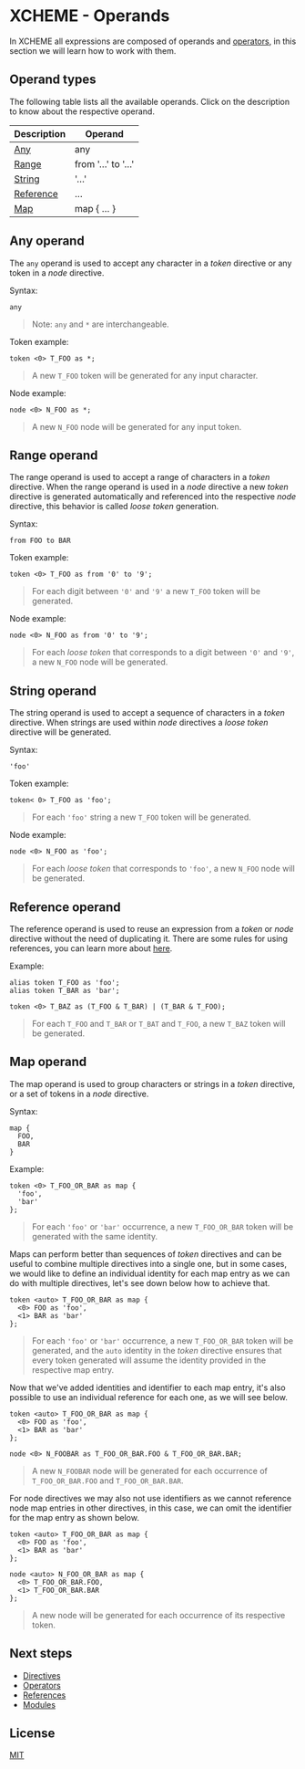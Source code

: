 # XCHEME - Operands

In XCHEME all expressions are composed of operands and [operators](./operators.md), in this section we will learn how to work with them.

## Operand types

The following table lists all the available operands. Click on the description to know about the respective operand.

| Description                     | Operand         |
| ------------------------------- | --------------- |
| [Any](#any-operand)             | any             |
| [Range](#range-operand)         | from '…' to '…' |
| [String](#string-operand)       | '…'             |
| [Reference](#reference-operand) | …               |
| [Map](#map-operand)             | map { … }       |

## Any operand

The `any` operand is used to accept any character in a _token_ directive or any token in a _node_ directive.

Syntax:

```xcm
any
```

> Note: `any` and `*` are interchangeable.

Token example:

```xcm
token <0> T_FOO as *;
```

> A new `T_FOO` token will be generated for any input character.

Node example:

```xcm
node <0> N_FOO as *;
```

> A new `N_FOO` node will be generated for any input token.

## Range operand

The range operand is used to accept a range of characters in a _token_ directive. When the range operand is used in a _node_ directive a new _token_ directive is generated automatically and referenced into the respective _node_ directive, this behavior is called _loose token_ generation.

Syntax:

```xcm
from FOO to BAR
```

Token example:

```xcm
token <0> T_FOO as from '0' to '9';
```

> For each digit between `'0'` and `'9'` a new `T_FOO` token will be generated.

Node example:

```xcm
node <0> N_FOO as from '0' to '9';
```

> For each _loose token_ that corresponds to a digit between `'0'` and `'9'`, a new `N_FOO` node will be generated.

## String operand

The string operand is used to accept a sequence of characters in a _token_ directive. When strings are used within _node_ directives a _loose token_ directive will be generated.

Syntax:

```xcm
'foo'
```

Token example:

```xcm
token< 0> T_FOO as 'foo';
```

> For each `'foo'` string a new `T_FOO` token will be generated.

Node example:

```xcm
node <0> N_FOO as 'foo';
```

> For each _loose token_ that corresponds to `'foo'`, a new `N_FOO` node will be generated.

## Reference operand

The reference operand is used to reuse an expression from a _token_ or _node_ directive without the need of duplicating it. There are some rules for using references, you can learn more about [here](./references.md).

Example:

```xcm
alias token T_FOO as 'foo';
alias token T_BAR as 'bar';

token <0> T_BAZ as (T_FOO & T_BAR) | (T_BAR & T_FOO);
```

> For each `T_FOO` and `T_BAR` or `T_BAT` and `T_FOO`, a new `T_BAZ` token will be generated.

## Map operand

The map operand is used to group characters or strings in a _token_ directive, or a set of tokens in a _node_ directive.

Syntax:

```xcm
map {
  FOO,
  BAR
}
```

Example:

```xcm
token <0> T_FOO_OR_BAR as map {
  'foo',
  'bar'
};
```

> For each `'foo'` or `'bar'` occurrence, a new `T_FOO_OR_BAR` token will be generated with the same identity.

Maps can perform better than sequences of _token_ directives and can be useful to combine multiple directives into a single one, but in some cases, we would like to define an individual identity for each map entry as we can do with multiple directives, let's see down below how to achieve that.

```xcm
token <auto> T_FOO_OR_BAR as map {
  <0> FOO as 'foo',
  <1> BAR as 'bar'
};
```

> For each `'foo'` or `'bar'` occurrence, a new `T_FOO_OR_BAR` token will be generated, and the `auto` identity in the _token_ directive ensures that every token generated will assume the identity provided in the respective map entry.

Now that we've added identities and identifier to each map entry, it's also possible to use an individual reference for each one, as we will see below.

```xcm
token <auto> T_FOO_OR_BAR as map {
  <0> FOO as 'foo',
  <1> BAR as 'bar'
};

node <0> N_FOOBAR as T_FOO_OR_BAR.FOO & T_FOO_OR_BAR.BAR;
```

> A new `N_FOOBAR` node will be generated for each occurrence of `T_FOO_OR_BAR.FOO` and `T_FOO_OR_BAR.BAR`.

For node directives we may also not use identifiers as we cannot reference node map entries in other directives, in this case, we can omit the identifier for the map entry as shown below.

```xcm
token <auto> T_FOO_OR_BAR as map {
  <0> FOO as 'foo',
  <1> BAR as 'bar'
};

node <auto> N_FOO_OR_BAR as map {
  <0> T_FOO_OR_BAR.FOO,
  <1> T_FOO_OR_BAR.BAR
};
```

> A new node will be generated for each occurrence of its respective token.

## Next steps

- [Directives](./directives.md)
- [Operators](./operators.md)
- [References](./references.md)
- [Modules](./modules.md)

## License

[MIT](../LICENSE)
